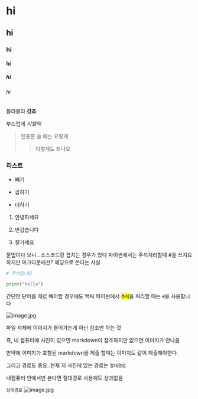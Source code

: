 # hi

## hi

### hi

#### hi

##### hi

###### hi

블라블라 **강조**

부드럽게 *이텔릭*

> 인용문 쓸 때는 요렇게
> 
> > 이렇게도 되나요

### 리스트

- 빼기
* 곱하기
+ 더하기
1. 안녕하세요

2. 반갑습니다

3. 잘가세요

문법이다 보니...소스코드랑 겹치는 경우가 있다
파이썬에서는 주석처리할때 #을 쓰지요 하지만 마크다운에선? 헤딩으로 쓴다는 사실

```python
# 주석입니당

print("hello")
```

간단한 단어를 때로 빼야할 경우에도 백틱
파이썬에서 <mark>`주석`</mark>을 처리할 때는 `#`을 사용합니다

![image.jpg](C:\Users\SSAFY\Desktop\Git_test\dog.jpg)

파일 자체에 이미지가 들어가는게 아닌 참조만 하는 것

즉, 내 컴퓨터에 사진이 있으면 markdown이 참조하지만 없으면 이미지가 안나옴

만약에 이미지가 포함된 markdown을 제출 할때는 이미지도 같이 제출해야한다.

그리고 경로도 중요..현재 저 사진에 있는 경로는 `절대경로`

내컴퓨터 안에서만 본다면 절대경로 사용해도 상과없음

`상대경로` 
![image.jpg](C:\Users\SSAFY\Desktop\Git_test\dog.jpg)
